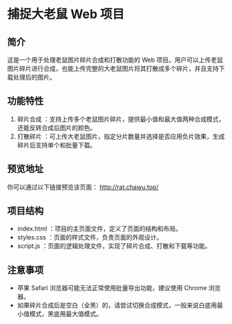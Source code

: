 # 捕捉大老鼠 Web 项目
## 简介
这是一个用于处理老鼠图片碎片合成和打散功能的 Web 项目。用户可以上传老鼠图片碎片进行合成，也能上传完整的大老鼠图片将其打散成多个碎片，并且支持下载处理后的图片。

## 功能特性
1. 碎片合成 ：支持上传多个老鼠图片碎片，提供最小值和最大值两种合成模式，还能反转合成后图片的颜色。
2. 打散碎片 ：可上传大老鼠图片，指定分片数量并选择是否应用负片效果，生成碎片后支持单个和批量下载。
## 预览地址
你可以通过以下链接预览该页面： http://rat.chawu.top/

## 项目结构
- index.html ：项目的主页面文件，定义了页面的结构和布局。
- styles.css ：页面的样式文件，负责页面的外观设计。
- script.js ：页面的逻辑处理文件，实现了碎片合成、打散和下载等功能。
## 注意事项
- 苹果 Safari 浏览器可能无法正常使用批量导出功能，建议使用 Chrome 浏览器。
- 如果碎片合成后是空白（全黑）的，请尝试切换合成模式，一般来说白底用最小值模式，黑底用最大值模式。

